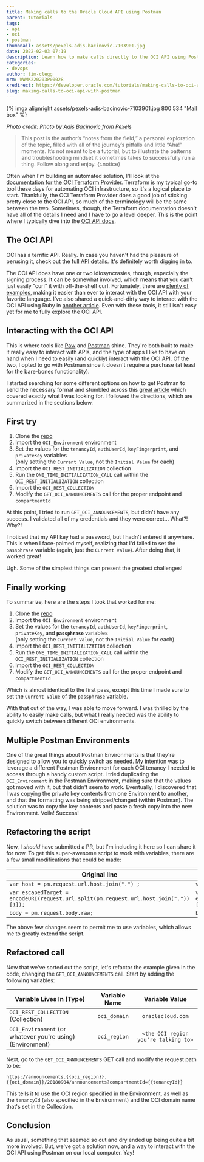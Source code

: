 ```yaml
---
title: Making calls to the Oracle Cloud API using Postman
parent: tutorials
tags:
- api
- oci
- postman
thumbnail: assets/pexels-adis-bacinovic-7103901.jpg
date: 2022-02-03 07:19
description: Learn how to make calls directly to the OCI API using Postman.
categories:
- devops
author: tim-clegg
mrm: WWMK220203P00028
xredirect: https://developer.oracle.com/tutorials/making-calls-to-oci-api-with-postman/
slug: making-calls-to-oci-api-with-postman
---
```


{% imgx alignright assets/pexels-adis-bacinovic-7103901.jpg 800 534 "Mail box" %}

*Photo credit: Photo by [Adis Bacinovic](https://www.pexels.com/@adis-bacinovic-29729722?utm_content=attributionCopyText&utm_medium=referral&utm_source=pexels) from [Pexels](https://www.pexels.com/photo/close-up-shot-of-a-mailbox-7103901/?utm_content=attributionCopyText&utm_medium=referral&utm_source=pexels)*

> This post is the author’s “notes from the field,” a personal exploration of the topic, filled with all of the journey’s pitfalls and little “Aha!” moments. It’s not meant to be a tutorial, but to illustrate the patterns and troubleshooting mindset it sometimes takes to successfully run a thing. Follow along and enjoy.
{:.notice}

Often when I'm building an automated solution, I'll look at the [documentation for the OCI Terraform Provider]. Terraform is my typical go-to tool these days for automating OCI infrastructure, so it's a logical place to start. Thankfully, the OCI Terraform Provider does a good job of sticking pretty close to the OCI API, so much of the terminology will be the same between the two. Sometimes, though, the Terraform documentation doesn't have all of the details I need and I have to go a level deeper. This is the point where I typically dive into the [OCI API docs].

## The OCI API

OCI has a terrific API. Really. In case you haven't had the pleasure of perusing it, check out the [full API details]. It's definitely worth digging in to.  

The OCI API does have one or two idiosyncrasies, though, especially the signing process. It can be somewhat involved, which means that you can't just easily "curl" it with off-the-shelf curl. Fortunately, there are [plenty of examples], making it easier than ever to interact with the OCI API with your favorite language. I've also shared a quick-and-dirty way to interact with the OCI API using Ruby in [another article]. Even with these tools, it still isn't easy yet for me to fully explore the OCI API.

## Interacting with the OCI API

This is where tools like [Paw] and [Postman] shine. They're both built to make it really easy to interact with APIs, and the type of apps I like to have on hand when I need to easily (and quickly) interact with the OCI API. Of the two, I opted to go with Postman since it doesn't require a purchase (at least for the bare-bones functionality).  

I started searching for some different options on how to get Postman to send the necessary format and stumbled across this [great article] which covered exactly what I was looking for. I followed the directions, which are summarized in the sections below.

## First try

1. Clone the [repo]
2. Import the `OCI_Environment` environment
3. Set the values for the `tenancyId`, `authUserId`, `keyFingerprint`, and `privateKey` variables  
   (only setting the `Current Value`, not the `Initial Value` for each)
4. Import the `OCI_REST_INITIALIZATION` collection
5. Run the `ONE_TIME_INITIALIZATION_CALL` call within the `OCI_REST_INITIALIZATION` collection
6. Import the `OCI_REST_COLLECTION`
7. Modify the `GET_OCI_ANNOUNCEMENTS` call for the proper endpoint and `compartmentId`

At this point, I tried to run `GET_OCI_ANNOUNCEMENTS`, but didn't have any success. I validated all of my credentials and they were correct... What?!  Why?!  

I noticed that my API key had a password, but I hadn't entered it anywhere. This is when I face-palmed myself, realizing that I'd failed to set the `passphrase` variable (again, just the `Current value`). After doing that, it worked great!  

Ugh. Some of the simplest things can present the greatest challenges!

## Finally working

To summarize, here are the steps I took that worked for me:  

1. Clone the [repo]
2. Import the `OCI_Environment` environment
3. Set the values for the `tenancyId`, `authUserId`, `keyFingerprint`, `privateKey`, and **`passphrase`** variables  
   (only setting the `Current Value`, not the `Initial Value` for each)
4. Import the `OCI_REST_INITIALIZATION` collection
5. Run the `ONE_TIME_INITIALIZATION_CALL` call within the `OCI_REST_INITIALIZATION` collection
6. Import the `OCI_REST_COLLECTION`
7. Modify the `GET_OCI_ANNOUNCEMENTS` call for the proper endpoint and `compartmentId`

Which is almost identical to the first pass, except this time I made sure to set the `Current Value` of the `passphrase` variable.  

With that out of the way, I was able to move forward. I was thrilled by the ability to easily make calls, but what I really needed was the ability to quickly switch between different OCI environments.

## Multiple Postman Environments

One of the great things about Postman Environments is that they're designed to allow you to quickly switch as needed. My intention was to leverage a different Postman Environment for each OCI tenancy I needed to access through a handy custom script. I tried duplicating the `OCI_Environment` in the Postman Environment, making sure that the values got moved with it, but that didn't seem to work. Eventually, I discovered that I was copying the private key contents from one Environment to another, and that the formatting was being stripped/changed (within Postman). The solution was to copy the key contents and paste a fresh copy into the new Environment. Voila! Success!

## Refactoring the script

Now, I *should* have submitted a PR, but I'm including it here so I can share it for now. To get this super-awesome script to work with variables, there are a few small modifications that could be made:  

| Original line | New line |
|---------------|----------|
| `var host = pm.request.url.host.join(".") ;` | `var host = pm.variables.replaceIn(pm.request.url.host.join("."));` |
| `var escapedTarget = encodeURI(request.url.split(pm.request.url.host.join("."))[1]);` | `var escapedTarget = encodeURI(pm.variables.replaceIn(request.url.split(pm.request.url.host.join(".")))[1]);` |
| `body = pm.request.body.raw;` | `body = pm.variables.replaceIn(pm.request.body.raw);` |

The above few changes seem to permit me to use variables, which allows me to greatly extend the script.

## Refactored call

Now that we've sorted out the script, let's refactor the example given in the code, changing the `GET_OCI_ANNOUNCEMENTS` call. Start by adding the following variables:  

| Variable Lives In (Type) | Variable Name | Variable Value |
| -- | :--: | :--: |
| `OCI_REST_COLLECTION` (Collection) | `oci_domain` | `oraclecloud.com` |
| `OCI_Environment` (or whatever you're using) (Environment) | `oci_region` | `<the OCI region you're talking to>` |

Next, go to the `GET_OCI_ANNOUNCEMENTS` GET call and modify the request path to be:  

`https://announcements.{{oci_region}}.{{oci_domain}}/20180904/announcements?compartmentId={{tenancyId}}`  

This tells it to use the OCI region specified in the Environment, as well as the `tenancyId` (also specified in the Environment) and the OCI domain name that's set in the Collection.

## Conclusion

As usual, something that seemed so cut and dry ended up being quite a bit more involved. But, we've got a solution now, and a way to interact with the OCI API using Postman on our local computer. Yay!

<!--- Links -->

[documentation for the OCI Terraform Provider]: https://registry.terraform.io/providers/hashicorp/oci/latest/docs
[OCI API docs]: https://docs.oracle.com/en-us/iaas/api/#/
[full API details]: https://docs.oracle.com/en-us/iaas/api/#/
[plenty of examples]: https://docs.oracle.com/en-us/iaas/Content/API/Concepts/signingrequests.htm
[another article]: https://blogs.oracle.com/developers/post/making-quick-and-dirty-rest-calls-to-the-oci-api-in-ruby
[Paw]: https://paw.cloud
[Postman]: https://www.postman.com
[great article]: https://www.ateam-oracle.com/post/invoking-oci-rest-apis-using-postman
[repo]: https://github.com/ashishksingh/postman_collection_for_oci_rest/blob/master/OCI_REST_COLLECTION.postman_collection.json
